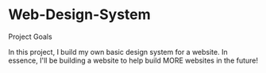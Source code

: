 # Web-Design-System

Project Goals

In this project, I build my own basic design system for a website. In essence, I'll be building a website to help build MORE websites in the future!
